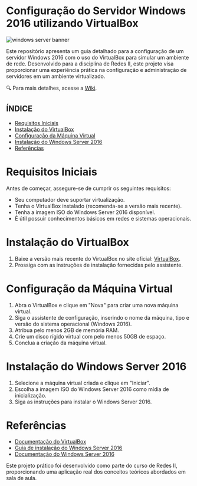 # Configuração do Servidor Windows 2016 utilizando VirtualBox

![windows server banner]([https://raw.githubusercontent.com/seu-usuario/meu-repositorio/main/virtualbox-logo.png](https://github.com/joanacristinacs/Windows-Server-/blob/main/Windows-Server-Banner.png))

Este repositório apresenta um guia detalhado para a configuração de um servidor Windows 2016 com o uso do VirtualBox para simular um ambiente de rede. Desenvolvido para a disciplina de Redes II, este projeto visa proporcionar uma experiência prática na configuração e administração de servidores em um ambiente virtualizado.

🔍 Para mais detalhes, acesse a [Wiki](#).

## ÍNDICE
* [Requisitos Iniciais](#requisitos-iniciais)
* [Instalação do VirtualBox](#instalação-do-virtualbox)
* [Configuração da Máquina Virtual](#configuração-da-máquina-virtual)
* [Instalação do Windows Server 2016](#instalação-do-windows-server-2016)
* [Referências](#referências)

# Requisitos Iniciais

Antes de começar, assegure-se de cumprir os seguintes requisitos:

- Seu computador deve suportar virtualização.
- Tenha o VirtualBox instalado (recomenda-se a versão mais recente).
- Tenha a imagem ISO do Windows Server 2016 disponível.
- É útil possuir conhecimentos básicos em redes e sistemas operacionais.

# Instalação do VirtualBox

1. Baixe a versão mais recente do VirtualBox no site oficial: [VirtualBox](https://www.virtualbox.org/).
2. Prossiga com as instruções de instalação fornecidas pelo assistente.

# Configuração da Máquina Virtual

1. Abra o VirtualBox e clique em "Nova" para criar uma nova máquina virtual.
2. Siga o assistente de configuração, inserindo o nome da máquina, tipo e versão do sistema operacional (Windows 2016).
3. Atribua pelo menos 2GB de memória RAM.
4. Crie um disco rígido virtual com pelo menos 50GB de espaço.
5. Conclua a criação da máquina virtual.

# Instalação do Windows Server 2016

1. Selecione a máquina virtual criada e clique em "Iniciar".
2. Escolha a imagem ISO do Windows Server 2016 como mídia de inicialização.
3. Siga as instruções para instalar o Windows Server 2016.

# Referências

- [Documentação do VirtualBox](https://www.virtualbox.org/manual/)
- [Guia de instalação do Windows Server 2016](https://docs.microsoft.com/windows-server/get-started/)
- [Documentação do Windows Server 2016](https://docs.microsoft.com/windows-server/)

Este projeto prático foi desenvolvido como parte do curso de Redes II, proporcionando uma aplicação real dos conceitos teóricos abordados em sala de aula.
